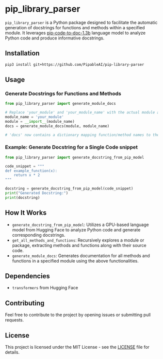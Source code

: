 # pip_library_parser

`pip_library_parser` is a Python package designed to facilitate the automatic generation of docstrings for functions and methods within a specified module. It leverages [pip-code-to-doc-1.3b](https://huggingface.co/PipableAI/pip-code-to-doc-1.3b) language model to analyze Python code and produce informative docstrings.

## Installation

```bash
pip3 install git+https://github.com/PipableAI/pip-library-parser
```

## Usage

### Generate Docstrings for Functions and Methods

```python
from pip_library_parser import generate_module_docs

# Replace 'your_module' and 'your_module_name' with the actual module and module name
module_name = 'your_module'
module = __import__(module_name)
docs = generate_module_docs(module, module_name)

# 'docs' now contains a dictionary mapping function/method names to their generated docstrings
```

### Example: Generate Docstring for a Single Code snippet

```python
from pip_library_parser import generate_docstring_from_pip_model

code_snippet = """
def example_function(x):
    return x * 2
"""

docstring = generate_docstring_from_pip_model(code_snippet)
print("Generated Docstring:")
print(docstring)
```

## How It Works

- `generate_docstring_from_pip_model`: Utilizes a GPU-based language model from Hugging Face to analyze Python code and generate corresponding docstrings.
- `get_all_methods_and_functions`: Recursively explores a module or package, extracting methods and functions along with their source code.
- `generate_module_docs`: Generates documentation for all methods and functions in a specified module using the above functionalities.

## Dependencies

- `transformers` from Hugging Face

## Contributing

Feel free to contribute to the project by opening issues or submitting pull requests.

## License

This project is licensed under the MIT License - see the [LICENSE](LICENSE) file for details.
```
